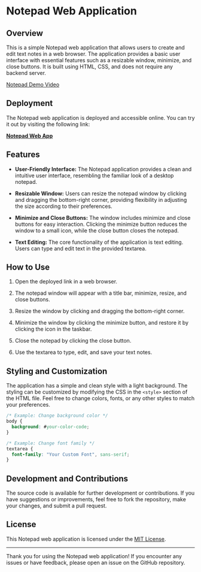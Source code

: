 # Notepad Web Application

## Overview

This is a simple Notepad web application that allows users to create and edit text notes in a web browser. The application provides a basic user interface with essential features such as a resizable window, minimize, and close buttons. It is built using HTML, CSS, and does not require any backend server.

[Notepad Demo Video](https://github.com/hadep275/Notepad-project/assets/65734173/e43ab1d4-e02a-43a3-82c4-1b7badb2a397)

## Deployment

The Notepad web application is deployed and accessible online. You can try it out by visiting the following link:

[**Notepad Web App**](https://hadep275.github.io/Notepad-project/)

## Features

- **User-Friendly Interface:** The Notepad application provides a clean and intuitive user interface, resembling the familiar look of a desktop notepad.

- **Resizable Window:** Users can resize the notepad window by clicking and dragging the bottom-right corner, providing flexibility in adjusting the size according to their preferences.

- **Minimize and Close Buttons:** The window includes minimize and close buttons for easy interaction. Clicking the minimize button reduces the window to a small icon, while the close button closes the notepad.

- **Text Editing:** The core functionality of the application is text editing. Users can type and edit text in the provided textarea.


## How to Use

1. Open the deployed link in a web browser.

2. The notepad window will appear with a title bar, minimize, resize, and close buttons.

3. Resize the window by clicking and dragging the bottom-right corner.

4. Minimize the window by clicking the minimize button, and restore it by clicking the icon in the taskbar.

5. Close the notepad by clicking the close button.

6. Use the textarea to type, edit, and save your text notes.

## Styling and Customization

The application has a simple and clean style with a light background. The styling can be customized by modifying the CSS in the `<style>` section of the HTML file. Feel free to change colors, fonts, or any other styles to match your preferences.

```css
/* Example: Change background color */
body {
  background: #your-color-code;
}

/* Example: Change font family */
textarea {
  font-family: "Your Custom Font", sans-serif;
}
```

## Development and Contributions

The source code is available for further development or contributions. If you have suggestions or improvements, feel free to fork the repository, make your changes, and submit a pull request.

## License

This Notepad web application is licensed under the [MIT License](LICENSE).

---

Thank you for using the Notepad web application! If you encounter any issues or have feedback, please open an issue on the GitHub repository.
